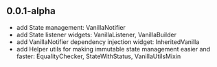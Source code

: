 ## 0.0.1-alpha

* add State management: VanillaNotifier
* add State listener widgets: VanillaListener, VanillaBuilder
* add VanillaNotifier dependency injection widget: InheritedVanilla
* add Helper utils for making immutable state management easier and faster: EqualityChecker, StateWithStatus, VanillaUtilsMixin
